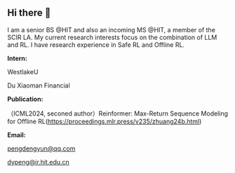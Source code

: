 ## Hi there 👋

I am a senior BS @HIT and also an incoming MS @HIT, a member of the SCIR LA.
My current research interests focus on the combination of LLM and RL. I have research experience in Safe RL and Offline RL.

**Intern:**

WestlakeU

Du Xiaoman Financial

**Publication:**

（ICML2024, seconed author）Reinformer: Max-Return Sequence Modeling for Offline RL(https://proceedings.mlr.press/v235/zhuang24b.html)

**Email:**

pengdengyun@qq.com

dypeng@ir.hit.edu.cn
